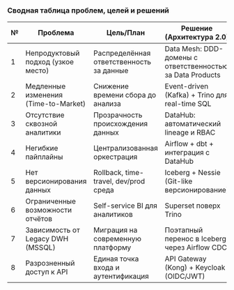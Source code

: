 ### **Сводная таблица проблем, целей и решений**  

| №  | Проблема                          | Цель/План                                       | Решение (Архитектура 2.0)                                                                 | Приоритет  |  
|----|-----------------------------------|-------------------------------------------------|-------------------------------------------------------------------------------------------|------------|  
| 1  | Непродуктовый подход (узкое место)| Распределённая ответственность за данные        | Data Mesh: DDD-домены с ответственностью за Data Products                                  | **MUST**   |  
| 2  | Медленные изменения (Time-to-Market)| Снижение времени сбора до анализа              | Event-driven (Kafka) + Trino для real-time SQL                                             | **MUST**   |  
| 3  | Отсутствие сквозной аналитики     | Прозрачность происхождения данных              | DataHub: автоматический lineage и RBAC                                                    | **MUST**   |  
| 4  | Негибкие пайплайны                | Централизованная оркестрация                   | Airflow + dbt + интеграция с DataHub                                                      | **MUST**   |  
| 5  | Нет версионирования данных        | Rollback, time-travel, dev/prod среда          | Iceberg + Nessie (Git-like версионирование)                                               | **MUST**   |  
| 6  | Ограниченные возможности отчётов  | Self-service BI для аналитиков                 | Superset поверх Trino                                                                     | **SHOULD** |  
| 7  | Зависимость от Legacy DWH (MSSQL) | Миграция на современную платформу              | Поэтапный перенос в Iceberg через Airflow CDC                                             | **SHOULD** |  
| 8  | Разрозненный доступ к API         | Единая точка входа и аутентификация            | API Gateway (Kong) + Keycloak (OIDC/JWT)                                                  | **SHOULD** |  